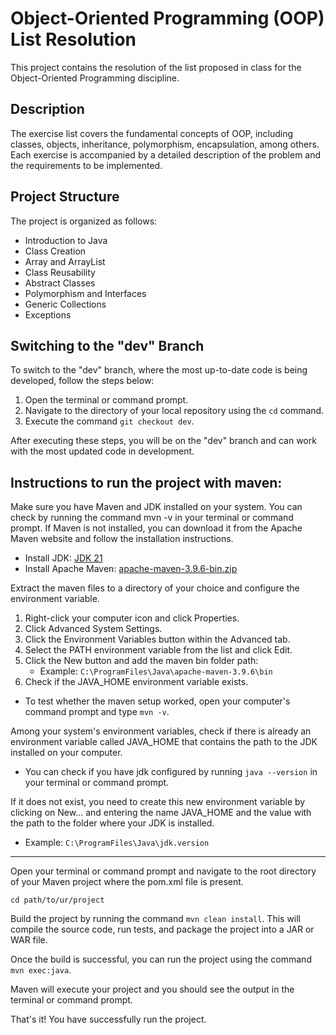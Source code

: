 # Object-Oriented Programming (OOP) List Resolution

This project contains the resolution of the list proposed in class for the Object-Oriented Programming discipline.

## Description

The exercise list covers the fundamental concepts of OOP, including classes, objects, inheritance, polymorphism, encapsulation, among others. Each exercise is accompanied by a detailed description of the problem and the requirements to be implemented.

## Project Structure

The project is organized as follows:

- Introduction to Java
- Class Creation
- Array and ArrayList
- Class Reusability
- Abstract Classes
- Polymorphism and Interfaces
- Generic Collections
- Exceptions

## Switching to the "dev" Branch

To switch to the "dev" branch, where the most up-to-date code is being developed, follow the steps below:

1. Open the terminal or command prompt.
2. Navigate to the directory of your local repository using the `cd` command.
3. Execute the command `git checkout dev`.

After executing these steps, you will be on the "dev" branch and can work with the most updated code in development.

## Instructions to run the project with maven:

Make sure you have Maven and JDK installed on your system. You can check by running the command mvn -v in your terminal or command prompt. If Maven is not installed, you can download it from the Apache Maven website and follow the installation instructions.

- Install JDK: [JDK 21](https://download.oracle.com/java/21/latest/jdk-21_windows-x64_bin.exe)
- Install Apache Maven: [apache-maven-3.9.6-bin.zip](https://dlcdn.apache.org/maven/maven-3/3.9.6/binaries/apache-maven-3.9.6-bin.zip)


Extract the maven files to a directory of your choice and configure the environment variable.

1. Right-click your computer icon and click Properties.
2. Click Advanced System Settings.
3. Click the Environment Variables button within the Advanced tab. 
5. Select the PATH environment variable from the list and click Edit.
6. Click the New button and add the maven bin folder path:
   - Example: ```C:\ProgramFiles\Java\apache-maven-3.9.6\bin```
7. Check if the JAVA_HOME environment variable exists.

- To test whether the maven setup worked, open your computer's command prompt and type ```mvn -v```.

Among your system's environment variables, check if there is already an environment variable called JAVA_HOME that contains the path to the JDK installed on your computer.

- You can check if you have jdk configured by running ```java --version``` in your terminal or command prompt.

If it does not exist, you need to create this new environment variable by clicking on New... and entering the name JAVA_HOME and the value with the path to the folder where your JDK is installed.
- Example: ```C:\ProgramFiles\Java\jdk.version```

-----
Open your terminal or command prompt and navigate to the root directory of your Maven project where the pom.xml file is present.

```cd path/to/ur/project```

Build the project by running the command ```mvn clean install```. This will compile the source code, run tests, and package the project into a JAR or WAR file.

Once the build is successful, you can run the project using the command ```mvn exec:java```.

Maven will execute your project and you should see the output in the terminal or command prompt.

That's it! You have successfully run the project.

